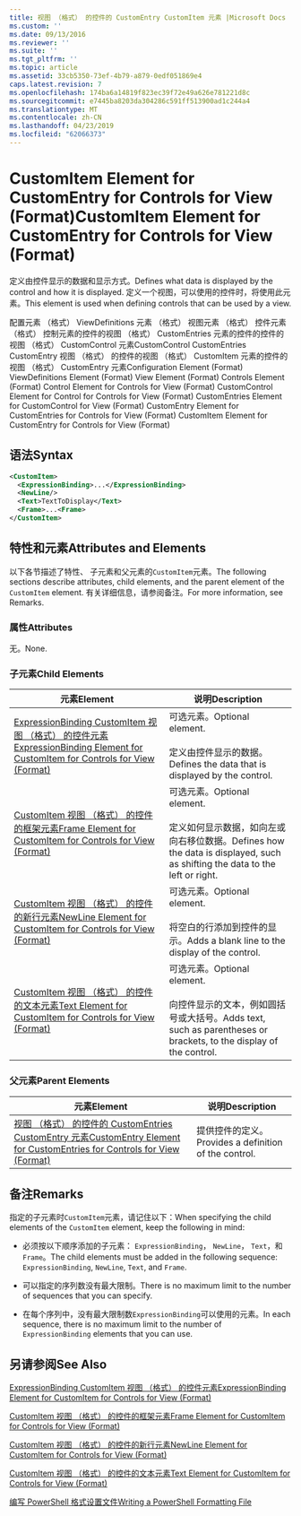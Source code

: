 ```yaml
---
title: 视图 （格式） 的控件的 CustomEntry CustomItem 元素 |Microsoft Docs
ms.custom: ''
ms.date: 09/13/2016
ms.reviewer: ''
ms.suite: ''
ms.tgt_pltfrm: ''
ms.topic: article
ms.assetid: 33cb5350-73ef-4b79-a879-0edf051869e4
caps.latest.revision: 7
ms.openlocfilehash: 174ba6a14819f823ec39f72e49a626e781221d8c
ms.sourcegitcommit: e7445ba8203da304286c591ff513900ad1c244a4
ms.translationtype: MT
ms.contentlocale: zh-CN
ms.lasthandoff: 04/23/2019
ms.locfileid: "62066373"
---
```

# <a name="customitem-element-for-customentry-for-controls-for-view-format"></a><span data-ttu-id="3fed3-102">CustomItem Element for CustomEntry for Controls for View (Format)</span><span class="sxs-lookup"><span data-stu-id="3fed3-102">CustomItem Element for CustomEntry for Controls for View (Format)</span></span>

<span data-ttu-id="3fed3-103">定义由控件显示的数据和显示方式。</span><span class="sxs-lookup"><span data-stu-id="3fed3-103">Defines what data is displayed by the control and how it is displayed.</span></span> <span data-ttu-id="3fed3-104">定义一个视图，可以使用的控件时，将使用此元素。</span><span class="sxs-lookup"><span data-stu-id="3fed3-104">This element is used when defining controls that can be used by a view.</span></span>

<span data-ttu-id="3fed3-105">配置元素 （格式） ViewDefinitions 元素 （格式） 视图元素 （格式） 控件元素 （格式） 控制元素的控件的视图 （格式） CustomEntries 元素的控件的控件的视图 （格式） CustomControl 元素CustomControl CustomEntries CustomEntry 视图 （格式） 的控件的视图 （格式） CustomItem 元素的控件的视图 （格式） CustomEntry 元素</span><span class="sxs-lookup"><span data-stu-id="3fed3-105">Configuration Element (Format) ViewDefinitions Element (Format) View Element (Format) Controls Element (Format) Control Element for Controls for View (Format) CustomControl Element for Control for Controls for View (Format) CustomEntries Element for CustomControl for View (Format) CustomEntry Element for CustomEntries for Controls for View (Format) CustomItem Element for CustomEntry for Controls for View (Format)</span></span>

## <a name="syntax"></a><span data-ttu-id="3fed3-106">语法</span><span class="sxs-lookup"><span data-stu-id="3fed3-106">Syntax</span></span>

```xml
<CustomItem>
  <ExpressionBinding>...</ExpressionBinding>
  <NewLine/>
  <Text>TextToDisplay</Text>
  <Frame>...<Frame>
</CustomItem>
```

## <a name="attributes-and-elements"></a><span data-ttu-id="3fed3-107">特性和元素</span><span class="sxs-lookup"><span data-stu-id="3fed3-107">Attributes and Elements</span></span>

<span data-ttu-id="3fed3-108">以下各节描述了特性、 子元素和父元素的`CustomItem`元素。</span><span class="sxs-lookup"><span data-stu-id="3fed3-108">The following sections describe attributes, child elements, and the parent element of the `CustomItem` element.</span></span> <span data-ttu-id="3fed3-109">有关详细信息，请参阅备注。</span><span class="sxs-lookup"><span data-stu-id="3fed3-109">For more information, see Remarks.</span></span>

### <a name="attributes"></a><span data-ttu-id="3fed3-110">属性</span><span class="sxs-lookup"><span data-stu-id="3fed3-110">Attributes</span></span>

<span data-ttu-id="3fed3-111">无。</span><span class="sxs-lookup"><span data-stu-id="3fed3-111">None.</span></span>

### <a name="child-elements"></a><span data-ttu-id="3fed3-112">子元素</span><span class="sxs-lookup"><span data-stu-id="3fed3-112">Child Elements</span></span>

|<span data-ttu-id="3fed3-113">元素</span><span class="sxs-lookup"><span data-stu-id="3fed3-113">Element</span></span>|<span data-ttu-id="3fed3-114">说明</span><span class="sxs-lookup"><span data-stu-id="3fed3-114">Description</span></span>|
|-------------|-----------------|
|[<span data-ttu-id="3fed3-115">ExpressionBinding CustomItem 视图 （格式） 的控件元素</span><span class="sxs-lookup"><span data-stu-id="3fed3-115">ExpressionBinding Element for CustomItem for Controls for View (Format)</span></span>](./expressionbinding-element-for-customitem-for-controls-for-view-format.md)|<span data-ttu-id="3fed3-116">可选元素。</span><span class="sxs-lookup"><span data-stu-id="3fed3-116">Optional element.</span></span><br /><br /> <span data-ttu-id="3fed3-117">定义由控件显示的数据。</span><span class="sxs-lookup"><span data-stu-id="3fed3-117">Defines the data that is displayed by the control.</span></span>|
|[<span data-ttu-id="3fed3-118">CustomItem 视图 （格式） 的控件的框架元素</span><span class="sxs-lookup"><span data-stu-id="3fed3-118">Frame Element for CustomItem for Controls for View (Format)</span></span>](./frame-element-for-customitem-for-controls-for-view-format.md)|<span data-ttu-id="3fed3-119">可选元素。</span><span class="sxs-lookup"><span data-stu-id="3fed3-119">Optional element.</span></span><br /><br /> <span data-ttu-id="3fed3-120">定义如何显示数据，如向左或向右移位数据。</span><span class="sxs-lookup"><span data-stu-id="3fed3-120">Defines how the data is displayed, such as shifting the data to the left or right.</span></span>|
|[<span data-ttu-id="3fed3-121">CustomItem 视图 （格式） 的控件的新行元素</span><span class="sxs-lookup"><span data-stu-id="3fed3-121">NewLine Element for CustomItem for Controls for View (Format)</span></span>](./newline-element-for-customitem-for-controls-for-view-format.md)|<span data-ttu-id="3fed3-122">可选元素。</span><span class="sxs-lookup"><span data-stu-id="3fed3-122">Optional element.</span></span><br /><br /> <span data-ttu-id="3fed3-123">将空白的行添加到控件的显示。</span><span class="sxs-lookup"><span data-stu-id="3fed3-123">Adds a blank line to the display of the control.</span></span>|
|[<span data-ttu-id="3fed3-124">CustomItem 视图 （格式） 的控件的文本元素</span><span class="sxs-lookup"><span data-stu-id="3fed3-124">Text Element for CustomItem for Controls for View (Format)</span></span>](./text-element-for-customitem-for-controls-for-view-format.md)|<span data-ttu-id="3fed3-125">可选元素。</span><span class="sxs-lookup"><span data-stu-id="3fed3-125">Optional element.</span></span><br /><br /> <span data-ttu-id="3fed3-126">向控件显示的文本，例如圆括号或大括号。</span><span class="sxs-lookup"><span data-stu-id="3fed3-126">Adds text, such as parentheses or brackets, to the display of the control.</span></span>|

### <a name="parent-elements"></a><span data-ttu-id="3fed3-127">父元素</span><span class="sxs-lookup"><span data-stu-id="3fed3-127">Parent Elements</span></span>

|<span data-ttu-id="3fed3-128">元素</span><span class="sxs-lookup"><span data-stu-id="3fed3-128">Element</span></span>|<span data-ttu-id="3fed3-129">说明</span><span class="sxs-lookup"><span data-stu-id="3fed3-129">Description</span></span>|
|-------------|-----------------|
|[<span data-ttu-id="3fed3-130">视图 （格式） 的控件的 CustomEntries CustomEntry 元素</span><span class="sxs-lookup"><span data-stu-id="3fed3-130">CustomEntry Element for CustomEntries for Controls for View (Format)</span></span>](./customentry-element-for-customentries-for-controls-for-view-format.md)|<span data-ttu-id="3fed3-131">提供控件的定义。</span><span class="sxs-lookup"><span data-stu-id="3fed3-131">Provides a definition of the control.</span></span>|

## <a name="remarks"></a><span data-ttu-id="3fed3-132">备注</span><span class="sxs-lookup"><span data-stu-id="3fed3-132">Remarks</span></span>

<span data-ttu-id="3fed3-133">指定的子元素时`CustomItem`元素，请记住以下：</span><span class="sxs-lookup"><span data-stu-id="3fed3-133">When specifying the child elements of the `CustomItem` element, keep the following in mind:</span></span>

- <span data-ttu-id="3fed3-134">必须按以下顺序添加的子元素： `ExpressionBinding`， `NewLine`， `Text`，和`Frame`。</span><span class="sxs-lookup"><span data-stu-id="3fed3-134">The child elements must be added in the following sequence: `ExpressionBinding`, `NewLine`, `Text`, and `Frame`.</span></span>

- <span data-ttu-id="3fed3-135">可以指定的序列数没有最大限制。</span><span class="sxs-lookup"><span data-stu-id="3fed3-135">There is no maximum limit to the number of sequences that you can specify.</span></span>

- <span data-ttu-id="3fed3-136">在每个序列中，没有最大限制数`ExpressionBinding`可以使用的元素。</span><span class="sxs-lookup"><span data-stu-id="3fed3-136">In each sequence, there is no maximum limit to the number of `ExpressionBinding` elements that you can use.</span></span>

## <a name="see-also"></a><span data-ttu-id="3fed3-137">另请参阅</span><span class="sxs-lookup"><span data-stu-id="3fed3-137">See Also</span></span>

[<span data-ttu-id="3fed3-138">ExpressionBinding CustomItem 视图 （格式） 的控件元素</span><span class="sxs-lookup"><span data-stu-id="3fed3-138">ExpressionBinding Element for CustomItem for Controls for View (Format)</span></span>](./expressionbinding-element-for-customitem-for-controls-for-view-format.md)

[<span data-ttu-id="3fed3-139">CustomItem 视图 （格式） 的控件的框架元素</span><span class="sxs-lookup"><span data-stu-id="3fed3-139">Frame Element for CustomItem for Controls for View (Format)</span></span>](./frame-element-for-customitem-for-controls-for-view-format.md)

[<span data-ttu-id="3fed3-140">CustomItem 视图 （格式） 的控件的新行元素</span><span class="sxs-lookup"><span data-stu-id="3fed3-140">NewLine Element for CustomItem for Controls for View (Format)</span></span>](./newline-element-for-customitem-for-controls-for-view-format.md)

[<span data-ttu-id="3fed3-141">CustomItem 视图 （格式） 的控件的文本元素</span><span class="sxs-lookup"><span data-stu-id="3fed3-141">Text Element for CustomItem for Controls for View (Format)</span></span>](./text-element-for-customitem-for-controls-for-view-format.md)

[<span data-ttu-id="3fed3-142">编写 PowerShell 格式设置文件</span><span class="sxs-lookup"><span data-stu-id="3fed3-142">Writing a PowerShell Formatting File</span></span>](./writing-a-powershell-formatting-file.md)
